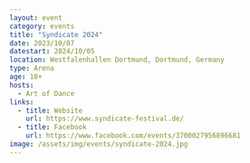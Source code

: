 ```yaml
---
layout: event
category: events
title: "Syndicate 2024"
date: 2023/10/07
datestart: 2024/10/05
location: Westfalenhallen Dortmund, Dortmund, Germany
type: Arena
age: 18+
hosts:
  - Art of Dance
links:
  - title: Website
    url: https://www.syndicate-festival.de/
  - title: Facebook
    url: https://www.facebook.com/events/3700027956896681
image: /assets/img/events/syndicate-2024.jpg
---
```

